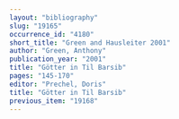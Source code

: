 ```yaml
---
layout: "bibliography"
slug: "19165"
occurrence_id: "4180"
short_title: "Green and Hausleiter 2001"
author: "Green, Anthony"
publication_year: "2001"
title: "Götter in Til Barsib"
pages: "145-170"
editor: "Prechel, Doris"
title: "Götter in Til Barsib"
previous_item: "19168"
---
```

